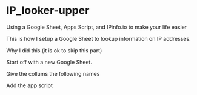 # IP_looker-upper
Using a Google Sheet, Apps Script, and IPinfo.io to make your life easier


This is how I setup a Google Sheet to lookup information on IP addresses. 

Why I did this (it is ok to skip this part)

Start off with a new Google Sheet. 

Give the collums the following names

Add the app script

